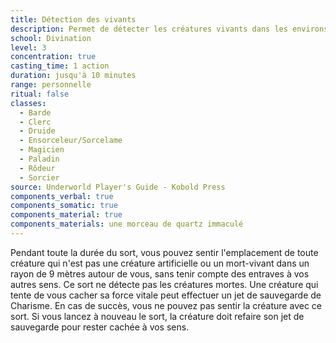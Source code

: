 ```yaml
---
title: Détection des vivants
description: Permet de détecter les créatures vivants dans les environs.
school: Divination
level: 3
concentration: true
casting_time: 1 action
duration: jusqu'à 10 minutes
range: personnelle
ritual: false
classes:
  - Barde
  - Clerc
  - Druide
  - Ensorceleur/Sorcelame
  - Magicien
  - Paladin
  - Rôdeur
  - Sorcier
source: Underworld Player's Guide - Kobold Press
components_verbal: true
components_somatic: true
components_material: true
components_materials: une morceau de quartz immaculé
---
```

Pendant toute la durée du sort, vous pouvez sentir l'emplacement de toute créature qui n'est pas une créature artificielle ou un mort-vivant dans un rayon de 9 mètres autour de vous, sans tenir compte des entraves à vos autres sens. Ce sort ne détecte pas les créatures mortes. Une créature qui tente de vous cacher sa force vitale peut effectuer un jet de sauvegarde de Charisme. En cas de succès, vous ne pouvez pas sentir la créature avec ce sort. Si vous lancez à nouveau le sort, la créature doit refaire son jet de sauvegarde pour rester cachée à vos sens.
